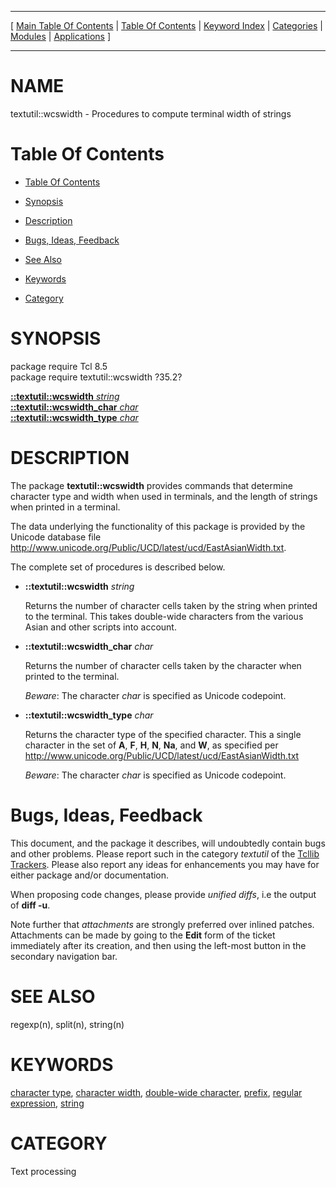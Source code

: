 
[//000000001]: # (textutil::wcswidth \- Text and string utilities, macro processing)
[//000000002]: # (Generated from file 'wcswidth\.man' by tcllib/doctools with format 'markdown')
[//000000003]: # (textutil::wcswidth\(n\) 35\.2 tcllib "Text and string utilities, macro processing")

<hr> [ <a href="../../../../toc.md">Main Table Of Contents</a> &#124; <a
href="../../../toc.md">Table Of Contents</a> &#124; <a
href="../../../../index.md">Keyword Index</a> &#124; <a
href="../../../../toc0.md">Categories</a> &#124; <a
href="../../../../toc1.md">Modules</a> &#124; <a
href="../../../../toc2.md">Applications</a> ] <hr>

# NAME

textutil::wcswidth \- Procedures to compute terminal width of strings

# <a name='toc'></a>Table Of Contents

  - [Table Of Contents](#toc)

  - [Synopsis](#synopsis)

  - [Description](#section1)

  - [Bugs, Ideas, Feedback](#section2)

  - [See Also](#seealso)

  - [Keywords](#keywords)

  - [Category](#category)

# <a name='synopsis'></a>SYNOPSIS

package require Tcl 8\.5  
package require textutil::wcswidth ?35\.2?  

[__::textutil::wcswidth__ *string*](#1)  
[__::textutil::wcswidth\_char__ *char*](#2)  
[__::textutil::wcswidth\_type__ *char*](#3)  

# <a name='description'></a>DESCRIPTION

The package __textutil::wcswidth__ provides commands that determine
character type and width when used in terminals, and the length of strings when
printed in a terminal\.

The data underlying the functionality of this package is provided by the Unicode
database file
[http://www\.unicode\.org/Public/UCD/latest/ucd/EastAsianWidth\.txt](http://www\.unicode\.org/Public/UCD/latest/ucd/EastAsianWidth\.txt)\.

The complete set of procedures is described below\.

  - <a name='1'></a>__::textutil::wcswidth__ *string*

    Returns the number of character cells taken by the string when printed to
    the terminal\. This takes double\-wide characters from the various Asian and
    other scripts into account\.

  - <a name='2'></a>__::textutil::wcswidth\_char__ *char*

    Returns the number of character cells taken by the character when printed to
    the terminal\.

    *Beware*: The character *char* is specified as Unicode codepoint\.

  - <a name='3'></a>__::textutil::wcswidth\_type__ *char*

    Returns the character type of the specified character\. This a single
    character in the set of __A__, __F__, __H__, __N__,
    __Na__, and __W__, as specified per
    [http://www\.unicode\.org/Public/UCD/latest/ucd/EastAsianWidth\.txt](http://www\.unicode\.org/Public/UCD/latest/ucd/EastAsianWidth\.txt)

    *Beware*: The character *char* is specified as Unicode codepoint\.

# <a name='section2'></a>Bugs, Ideas, Feedback

This document, and the package it describes, will undoubtedly contain bugs and
other problems\. Please report such in the category *textutil* of the [Tcllib
Trackers](http://core\.tcl\.tk/tcllib/reportlist)\. Please also report any ideas
for enhancements you may have for either package and/or documentation\.

When proposing code changes, please provide *unified diffs*, i\.e the output of
__diff \-u__\.

Note further that *attachments* are strongly preferred over inlined patches\.
Attachments can be made by going to the __Edit__ form of the ticket
immediately after its creation, and then using the left\-most button in the
secondary navigation bar\.

# <a name='seealso'></a>SEE ALSO

regexp\(n\), split\(n\), string\(n\)

# <a name='keywords'></a>KEYWORDS

[character type](\.\./\.\./\.\./\.\./index\.md\#character\_type), [character
width](\.\./\.\./\.\./\.\./index\.md\#character\_width), [double\-wide
character](\.\./\.\./\.\./\.\./index\.md\#double\_wide\_character),
[prefix](\.\./\.\./\.\./\.\./index\.md\#prefix), [regular
expression](\.\./\.\./\.\./\.\./index\.md\#regular\_expression),
[string](\.\./\.\./\.\./\.\./index\.md\#string)

# <a name='category'></a>CATEGORY

Text processing
